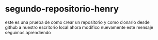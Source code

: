 # segundo-repositorio-henry
este es una prueba de como crear un repositorio y como clonarlo desde github a nuestro escritorio local 
ahora modifico nuevamente este mensaje
seguimos aprendiendo 